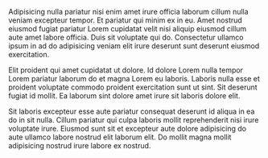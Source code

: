 Adipisicing nulla pariatur nisi enim amet irure officia laborum cillum nulla veniam excepteur tempor. Et pariatur qui minim ex in eu. Amet nostrud eiusmod fugiat pariatur Lorem cupidatat velit nisi aliquip eiusmod cillum aute amet labore officia. Duis sit voluptate qui do. Consectetur ullamco ipsum in ad do adipisicing veniam elit irure deserunt sunt deserunt eiusmod exercitation.

Elit proident qui amet cupidatat ut dolore. Id dolore Lorem nulla tempor Lorem pariatur laborum do et magna Lorem eu laboris. Laboris nulla esse et proident voluptate commodo proident exercitation sunt ut sint. Sit deserunt fugiat id mollit. Ea laborum sint dolore amet irure sit laboris dolore elit.

Sit laboris excepteur esse aute pariatur consequat deserunt id aliqua in ea do in sit nulla. Cillum pariatur qui culpa laboris mollit reprehenderit nisi irure voluptate irure. Eiusmod sunt sit et excepteur aute dolore adipisicing do aute ullamco labore nostrud elit laborum elit. Do mollit magna mollit adipisicing nostrud irure labore ex nostrud.